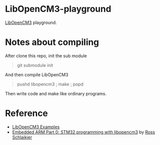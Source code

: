 # LibOpenCM3-playground
[LibOpenCM3](https://github.com/libopencm3/libopencm3) playground. 

# Notes about compiling
After clone this repo, init the sub module

> git submodule init

And then compile LibOpenCM3

> pushd libopencm3 ; make ; popd

Then write code and make like ordinary programs.

# Reference

* [LibOpenCM3 Examples](https://github.com/libopencm3/libopencm3-examples)
* [Embedded ARM Part 0: STM32 programming with libopencm3](https://rhye.org/post/stm32-with-opencm3-0-compiling-and-uploading/) by [Ross Schlaikjer](https://github.com/rschlaikjer)
